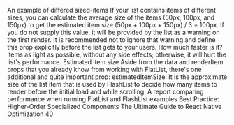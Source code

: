 An example of differed sized-items
If your list contains items of different sizes, you can calculate the average size of the items (50px, 
100px, and 150px) to get the estimated item size (50px + 100px + 150px) / 3 = 100px.
If you do not supply this value, it will be provided by the list as a warning on the 
first render. It is recommended not to ignore that warning and define this prop 
explicitly before the list gets to your users.
How much faster is it? 
items as light as possible, without any side effects; otherwise, it will hurt the list's performance.
Estimated item size
Aside from the data and renderItem props that you already know from working with 
FlatList, there's one additional and quite important prop: estimatedItemSize. It is 
the approximate size of the list item that is used by FlashList to decide how many items 
to render before the initial load and while scrolling.
A report comparing performance when running FlatList and FlashList examples
Best Practice: Higher-Order Specialized Components
The Ultimate Guide to React Native Optimization
40